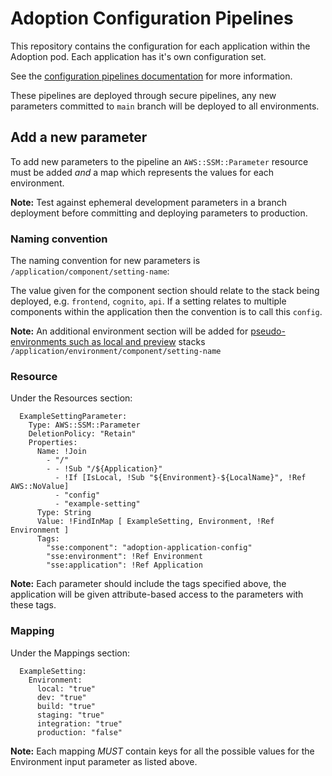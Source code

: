 # Adoption Configuration Pipelines

This repository contains the configuration for each application within the Adoption pod. Each application has it's own configuration set.

See the [configuration pipelines documentation](https://govukverify.atlassian.net/wiki/spaces/PLAT/pages/3071705136/How+to+create+a+configuration+pipeline) for more information.

These pipelines are deployed through secure pipelines, any new parameters committed to `main` branch will be deployed to all environments.

## Add a new parameter

To add new parameters to the pipeline an `AWS::SSM::Parameter` resource must be added _and_ a map which represents the values for each environment.

**Note:** Test against ephemeral development parameters in a branch deployment before committing and deploying parameters to production.

### Naming convention

The naming convention for new parameters is `/application/component/setting-name`:

The value given for the component section should relate to the stack being deployed, e.g. `frontend`, `cognito`, `api`. If a setting relates to multiple components within the application then the convention is to call this `config`.

**Note:** An additional environment section will be added for [pseudo-environments such as local and preview](https://govukverify.atlassian.net/wiki/spaces/DFA/pages/3962929695/Build+and+Deployment+processes#Test-and-Local-Builds) stacks `/application/environment/component/setting-name`

### Resource

Under the Resources section:
```
  ExampleSettingParameter:
    Type: AWS::SSM::Parameter
    DeletionPolicy: "Retain"
    Properties:
      Name: !Join
        - "/"
        - - !Sub "/${Application}"
          - !If [IsLocal, !Sub "${Environment}-${LocalName}", !Ref AWS::NoValue]
          - "config"
          - "example-setting"
      Type: String
      Value: !FindInMap [ ExampleSetting, Environment, !Ref Environment ]
      Tags:
        "sse:component": "adoption-application-config"
        "sse:environment": !Ref Environment
        "sse:application": !Ref Application
```

**Note:** Each parameter should include the tags specified above, the application will be given attribute-based access to the parameters with these tags.

### Mapping

Under the Mappings section:
```
  ExampleSetting:
    Environment:
      local: "true"
      dev: "true"
      build: "true"
      staging: "true"
      integration: "true"
      production: "false"
```

**Note:** Each mapping _MUST_ contain keys for all the possible values for the Environment input parameter as listed above.
